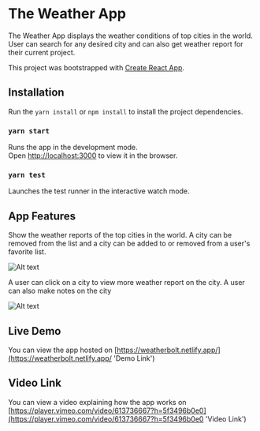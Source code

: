 # The Weather App

The Weather App displays the weather conditions of top cities in the world. User can search for any desired city and can also get weather report for their current project.

This project was bootstrapped with [Create React App](https://github.com/facebook/create-react-app).

## Installation

Run the `yarn install` or `npm install` to install the project dependencies.

### `yarn start`

Runs the app in the development mode.\
Open [http://localhost:3000](http://localhost:3000) to view it in the browser.

### `yarn test`

Launches the test runner in the interactive watch mode.

## App Features

Show the weather reports of the top cities in the world. A city can be removed from the list and a city can be added to or removed from a user's favorite list.

![Alt text](https://i.im.ge/2021/09/24/TYGIkD.png 'Home Screen')

A user can click on a city to view more weather report on the city. A user can also make notes on the city

![Alt text](https://i.im.ge/2021/09/24/TYGh9C.png 'Detail Screen')

## Live Demo

You can view the app hosted on [https://weatherbolt.netlify.app/](https://weatherbolt.netlify.app/ 'Demo Link')

## Video Link

You can view a video explaining how the app works on [https://player.vimeo.com/video/613736667?h=5f3496b0e0](https://player.vimeo.com/video/613736667?h=5f3496b0e0 'Video Link')

